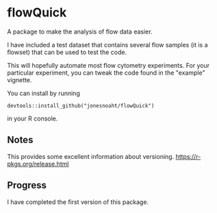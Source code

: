 # flowQuick
A package to make the analysis of flow data easier.

I have included a test dataset that contains several flow samples (it is a flowset) that can be used to test the code. 

This will hopefully automate most flow cytometry experiments. For your particular experiment, you can tweak the code found in the "example" vignette.

You can install by running

```{R}
devtools::install_github("jonesnoaht/flowQuick")
```

in your R console.

## Notes

This provides some excellent information about versioning. https://r-pkgs.org/release.html

## Progress

I have completed the first version of this package.
